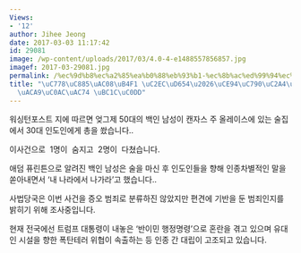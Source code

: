 ```yaml
---
Views:
- '12'
author: Jihee Jeong
date: 2017-03-03 11:17:42
id: 29081
image: /wp-content/uploads/2017/03/4.0-4-e1488557856857.jpg
imagef: 2017-03-29081.jpg
permalink: /%ec%9d%b8%ec%a2%85%ea%b0%88%eb%93%b1-%ec%8b%ac%ed%99%94%ec%ba%94%ec%9e%90%ec%8a%a4%ec%84%9c-%ec%b4%9d%ea%b2%a9%ec%82%ac%ea%b1%b4-%eb%b0%9c%ec%83%9d/
title: "\uC778\uC885\uAC08\uB4F1 \uC2EC\uD654\u2026\uCE94\uC790\uC2A4\uC11C \uCD1D\
  \uACA9\uC0AC\uAC74 \uBC1C\uC0DD"
---
```


워싱턴포스트 지에 따르면 엊그제 50대의 백인 남성이 캔자스 주 올레이스에 있는 술집에서 30대 인도인에게 총을 쐈습니다..

이사건으로  1명이  숨지고  2명이  다쳤습니다.

애덤 퓨린튼으로 알려진 백인 남성은 술을 마신 후 인도인들을 향해 인종차별적인 말을 쏟아내면서 ‘내 나라에서 나가라’고 했습니다..

사법당국은 이번 사건을 증오 범죄로 분류하진 않았지만 편견에 기반을 둔 범죄인지를 밝히기 위해 조사중입니다.

현재 전국에선 트럼프 대통령이 내놓은 ‘반이민 행정명령’으로 혼란을 겪고 있으며 유대인 시설을 향한 폭탄테러 위협이 속출하는 등 인종 간 대립이 고조되고 있습니다.